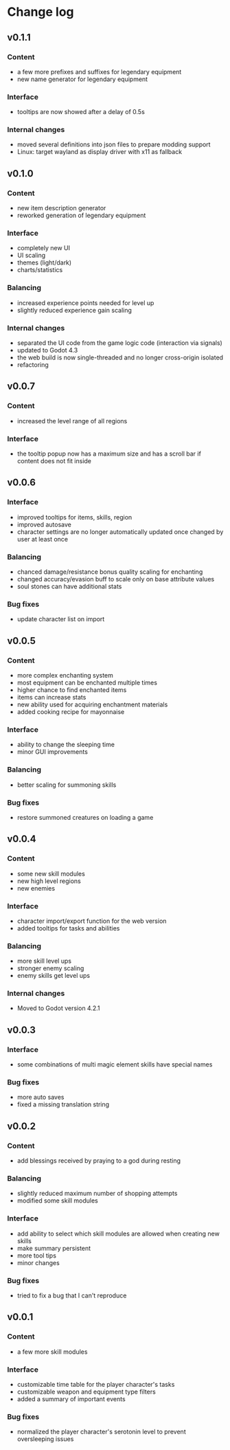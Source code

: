# Change log

## v0.1.1
### Content
* a few more prefixes and suffixes for legendary equipment
* new name generator for legendary equipment

### Interface
* tooltips are now showed after a delay of 0.5s

### Internal changes
* moved several definitions into json files to prepare modding support
* Linux: target wayland as display driver with x11 as fallback

## v0.1.0
### Content
* new item description generator
* reworked generation of legendary equipment

### Interface
* completely new UI
* UI scaling
* themes (light/dark)
* charts/statistics

### Balancing
* increased experience points needed for level up
* slightly reduced experience gain scaling

### Internal changes
* separated the UI code from the game logic code (interaction via signals)
* updated to Godot 4.3
* the web build is now single-threaded and no longer cross-origin isolated
* refactoring

## v0.0.7
### Content
* increased the level range of all regions

### Interface
* the tooltip popup now has a maximum size and has a scroll bar if content does not fit inside

## v0.0.6
### Interface
* improved tooltips for items, skills, region
* improved autosave
* character settings are no longer automatically updated once changed by user at least once

### Balancing
* chanced damage/resistance bonus quality scaling for enchanting
* changed accuracy/evasion buff to scale only on base attribute values
* soul stones can have additional stats

### Bug fixes
* update character list on import

## v0.0.5
### Content
* more complex enchanting system
* most equipment can be enchanted multiple times
* higher chance to find enchanted items
* items can increase stats
* new ability used for acquiring enchantment materials
* added cooking recipe for mayonnaise

### Interface
* ability to change the sleeping time
* minor GUI improvements

### Balancing
* better scaling for summoning skills

### Bug fixes
* restore summoned creatures on loading a game

## v0.0.4
### Content
* some new skill modules
* new high level regions
* new enemies

### Interface
* character import/export function for the web version
* added tooltips for tasks and abilities

### Balancing
* more skill level ups
* stronger enemy scaling
* enemy skills get level ups

### Internal changes
* Moved to Godot version 4.2.1

## v0.0.3
### Interface
* some combinations of multi magic element skills have special names

### Bug fixes
* more auto saves
* fixed a missing translation string

## v0.0.2
### Content
* add blessings received by praying to a god during resting

### Balancing
* slightly reduced maximum number of shopping attempts
* modified some skill modules

### Interface
* add ability to select which skill modules are allowed when creating new skills
* make summary persistent
* more tool tips
* minor changes

### Bug fixes
* tried to fix a bug that I can't reproduce

## v0.0.1
### Content
* a few more skill modules

### Interface
* customizable time table for the player character's tasks
* customizable weapon and equipment type filters
* added a summary of important events

### Bug fixes
* normalized the player character's serotonin level to prevent oversleeping issues
